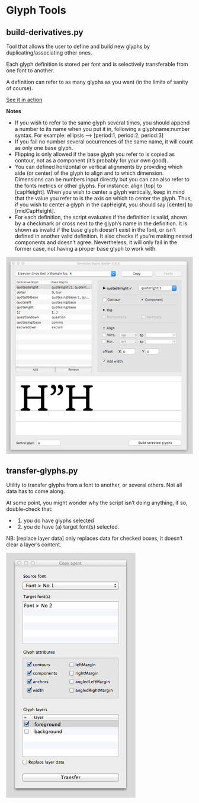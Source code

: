 Glyph Tools
================

## build-derivatives.py

Tool that allows the user to define and build new glyphs by duplicating/associating other ones.

Each glyph definition is stored per font and is selectively transferable from one font to another.

A definition can refer to as many glyphs as you want (in the limits of sanity of course). 

[See it in action](https://vimeo.com/120873935)

**Notes** 
+ If you wish to refer to the same glyph several times, you should append a number to its name when you put it in, following a glyphname:number syntax. For example: ellipsis —> [period:1, period:2, period:3]
+ If you fail no number several occurrences of the same name, it will count as only one base glyph.
+ Flipping is only allowed if the base glyph you refer to is copied as contour, not as a component (it’s probably for your own good).
+ You can defined horizontal or vertical alignments by providing which side (or center) of the glyph to align and to which dimension. Dimensions can be numbers input directly but you can can also refer to the fonts metrics or other glyphs. For instance: align [top] to [capHeight]. When you wish to center a glyph vertically, keep in mind that the value you refer to is the axis on which to center the glyph. Thus, if you wish to center a glyph in the capHeight, you should say [center] to [midCapHeight].
+ For each definition, the script evaluates if the definition is valid, shown by a checkmark or cross next to the glyph’s name in the definition. It is shown as invalid if the base glyph doesn’t exist in the font, or isn’t defined in another valid definition.   It also checks if you’re making nested components and doesn’t agree. Nevertheless, it will only fail in the former case, not having a proper base glyph to work with.

![alt tag](build-derivatives.png)


## transfer-glyphs.py

Utility to transfer glyphs from a font to another, or several others. Not all data has to come along. 

At some point, you might wonder why the script isn’t doing anything, if so, double-check that:
+ 1. you do have glyphs selected 
+ 2. you do have (a) target font(s)  selected.

NB: [replace layer data] only replaces data for checked boxes, it doesn’t clear a layer’s content. 

![alt tag](transfer-glyphs.png)
